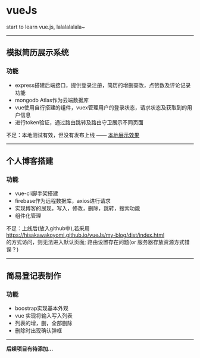 # vueJs
start to learn vue.js, lalalalalala~

----
## 模拟简历展示系统  

### 功能
  * express搭建后端接口，提供登录注册，简历的增删查改，点赞数及评论记录功能  
  * mongodb Atlas作为云端数据库
  * vue使用自行搭建的组件，vuex管理用户的登录状态，请求状态及获取到的用户信息
  * 进行token验证，通过路由跳转及路由守卫展示不同页面  
  
   不足：本地测试有效，但没有发布上线 —— [本地展示效果](./result-show)  

-------

## 个人博客搭建  

### 功能
  * vue-cli脚手架搭建  
  * firebase作为远程数据库，axios进行请求
  * 实现博客的展现，写入，修改，删除，跳转，搜索功能
  * 组件化管理  
  
  不足：上线后(放入github中),若采用  
  https://hisakawakoyomi.github.io/vueJs/my-blog/dist/index.html  
  的方式访问，则无法进入默认页面;
  路由设置存在问题(or 服务器存放资源方式错误？)
  
  ----
  ## 简易登记表制作  
  
  ### 功能
  * boostrap实现基本外观  
  * vue 实现将输入写入列表
  * 列表的增，删，全部删除
  * 删除时出现确认弹框
  
  ---
**后续项目有待添加...**
